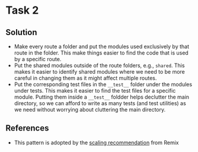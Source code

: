 # Task 2

## Solution

- Make every route a folder and put the modules used exclusively by that route
  in the folder. This make things easier to find the code that is used by a
  specific route.
- Put the shared modules outside of the route folders, e.g., `shared`. This
  makes it easier to identify shared modules where we need to be more careful in
  changing them as it might affect multiple routes.
- Put the corresponding test files in the `__test__` folder under the modules
  under tests. This makes it easier to find the test files for a specific
  module. Putting them inside a `__test__` foldder helps declutter the main
  directory, so we can afford to write as many tests (and test utilities) as we
  need without worrying about cluttering the main directory.

## References

- This pattern is adopted by the
  [scaling recommendation](https://remix.run/docs/en/main/file-conventions/routes#scaling)
  from Remix
